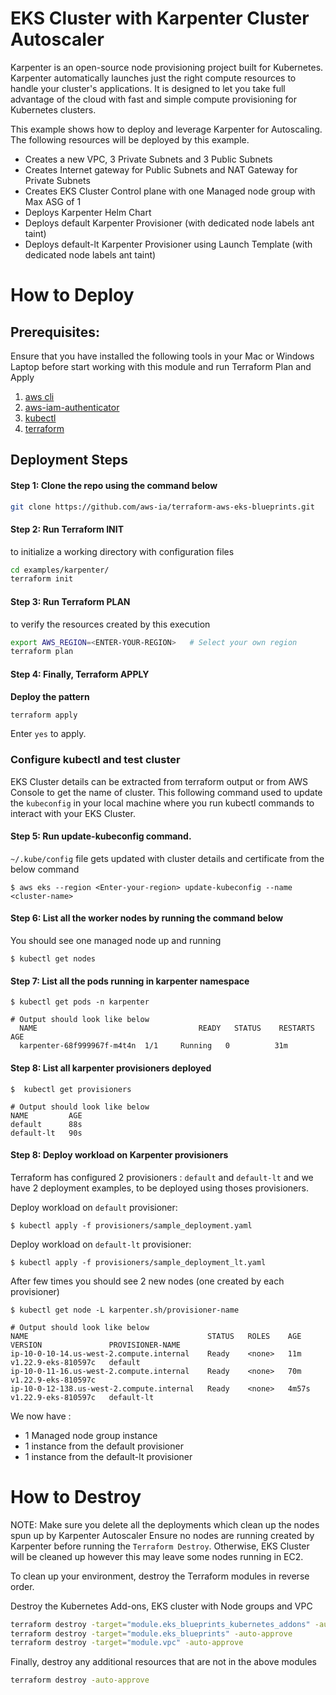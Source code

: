 # EKS Cluster with Karpenter Cluster Autoscaler

Karpenter is an open-source node provisioning project built for Kubernetes. Karpenter automatically launches just the right compute resources to handle your cluster's applications. It is designed to let you take full advantage of the cloud with fast and simple compute provisioning for Kubernetes clusters.

This example shows how to deploy and leverage Karpenter for Autoscaling. The following resources will be deployed by this example.

- Creates a new VPC, 3 Private Subnets and 3 Public Subnets
- Creates Internet gateway for Public Subnets and NAT Gateway for Private Subnets
- Creates EKS Cluster Control plane with one Managed node group with Max ASG of 1
- Deploys Karpenter Helm Chart
- Deploys default Karpenter Provisioner (with dedicated node labels ant taint)
- Deploys default-lt Karpenter Provisioner using Launch Template (with dedicated node labels ant taint)

# How to Deploy

## Prerequisites:

Ensure that you have installed the following tools in your Mac or Windows Laptop before start working with this module and run Terraform Plan and Apply

1. [aws cli](https://docs.aws.amazon.com/cli/latest/userguide/install-cliv2.html)
2. [aws-iam-authenticator](https://docs.aws.amazon.com/eks/latest/userguide/install-aws-iam-authenticator.html)
3. [kubectl](https://Kubernetes.io/docs/tasks/tools/)
4. [terraform](https://learn.hashicorp.com/tutorials/terraform/install-cli)

## Deployment Steps

#### Step 1: Clone the repo using the command below

```sh
git clone https://github.com/aws-ia/terraform-aws-eks-blueprints.git
```

#### Step 2: Run Terraform INIT

to initialize a working directory with configuration files

```sh
cd examples/karpenter/
terraform init
```

#### Step 3: Run Terraform PLAN

to verify the resources created by this execution

```sh
export AWS_REGION=<ENTER-YOUR-REGION>   # Select your own region
terraform plan
```

#### Step 4: Finally, Terraform APPLY

**Deploy the pattern**

```sh
terraform apply
```

Enter `yes` to apply.

### Configure kubectl and test cluster

EKS Cluster details can be extracted from terraform output or from AWS Console to get the name of cluster. This following command used to update the `kubeconfig` in your local machine where you run kubectl commands to interact with your EKS Cluster.

#### Step 5: Run update-kubeconfig command.

`~/.kube/config` file gets updated with cluster details and certificate from the below command

    $ aws eks --region <Enter-your-region> update-kubeconfig --name <cluster-name>

#### Step 6: List all the worker nodes by running the command below

You should see one managed node up and running

    $ kubectl get nodes

#### Step 7: List all the pods running in karpenter namespace

    $ kubectl get pods -n karpenter

    # Output should look like below
      NAME                                    READY   STATUS    RESTARTS   AGE
      karpenter-68f999967f-m4t4n  1/1     Running   0          31m

#### Step 8: List all karpenter provisioners deployed

    $  kubectl get provisioners

    # Output should look like below
    NAME         AGE
    default      88s
    default-lt   90s

#### Step 8: Deploy workload on Karpenter provisioners

Terraform has configured 2 provisioners : `default` and `default-lt` and we have 2 deployment examples, to be deployed using thoses provisioners.

Deploy workload on `default` provisioner:

    $ kubectl apply -f provisioners/sample_deployment.yaml


Deploy workload on `default-lt` provisioner:

    $ kubectl apply -f provisioners/sample_deployment_lt.yaml

After few times you should see 2 new nodes (one created by each provisioner)

    $ kubectl get node -L karpenter.sh/provisioner-name

    # Output should look like below
    NAME                                        STATUS   ROLES    AGE     VERSION               PROVISIONER-NAME
    ip-10-0-10-14.us-west-2.compute.internal    Ready    <none>   11m     v1.22.9-eks-810597c   default
    ip-10-0-11-16.us-west-2.compute.internal    Ready    <none>   70m     v1.22.9-eks-810597c
    ip-10-0-12-138.us-west-2.compute.internal   Ready    <none>   4m57s   v1.22.9-eks-810597c   default-lt

We now have :
- 1 Managed node group instance
- 1 instance from the default provisioner
- 1 instance from the default-lt provisioner

# How to Destroy

NOTE: Make sure you delete all the deployments which clean up the nodes spun up by Karpenter Autoscaler
Ensure no nodes are running created by Karpenter before running the `Terraform Destroy`. Otherwise, EKS Cluster will be cleaned up however this may leave some nodes running in EC2.


To clean up your environment, destroy the Terraform modules in reverse order.

Destroy the Kubernetes Add-ons, EKS cluster with Node groups and VPC

```sh
terraform destroy -target="module.eks_blueprints_kubernetes_addons" -auto-approve
terraform destroy -target="module.eks_blueprints" -auto-approve
terraform destroy -target="module.vpc" -auto-approve
```

Finally, destroy any additional resources that are not in the above modules

```sh
terraform destroy -auto-approve
```
